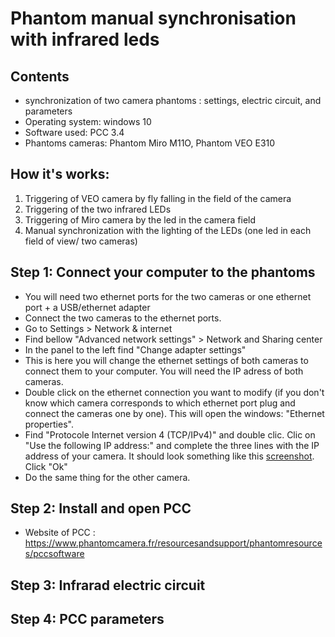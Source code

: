 # Phantom manual synchronisation with infrared leds

## Contents
- synchronization of two camera phantoms : settings, electric circuit, and parameters
- Operating system: windows 10 
- Software used: PCC 3.4
- Phantoms cameras: Phantom Miro M11O, Phantom VEO E310

## How it's works: 
1. Triggering of VEO camera by fly falling in the field of the camera 
2. Triggering of the two infrared LEDs
3. Triggering of Miro camera by the led in the camera field 
4. Manual synchronization with the lighting of the LEDs (one led in each field of view/ two cameras)

## Step 1: Connect your computer to the phantoms
- You will need two ethernet ports for the two cameras or one ethernet port + a USB/ethernet adapter
- Connect the two cameras to the ethernet ports. 
- Go to Settings > Network & internet
- Find bellow "Advanced network settings" > Network and Sharing center 
- In the panel to the left find "Change adapter settings"
- This is here you will change the ethernet settings of both cameras to connect them to your computer. You will need the IP adress of both cameras.
- Double click on the ethernet connection you want to modify (if you don't know which camera corresponds to which ethernet port plug and connect the cameras one by one). This will open the windows: "Ethernet properties".
- Find "Protocole Internet version 4 (TCP/IPv4)" and double clic. Clic on "Use the following IP address:" and complete the three lines with the IP address of your camera. It should look something like this [screenshot](https://user-images.githubusercontent.com/100707728/156538293-bd518ba3-276e-48d5-8bc5-71dbf7e93030.png). Click "Ok"
- Do the same thing for the other camera. 

## Step 2: Install and open PCC
- Website of PCC : https://www.phantomcamera.fr/resourcesandsupport/phantomresources/pccsoftware

## Step 3: Infrarad electric circuit 


## Step 4: PCC parameters 

